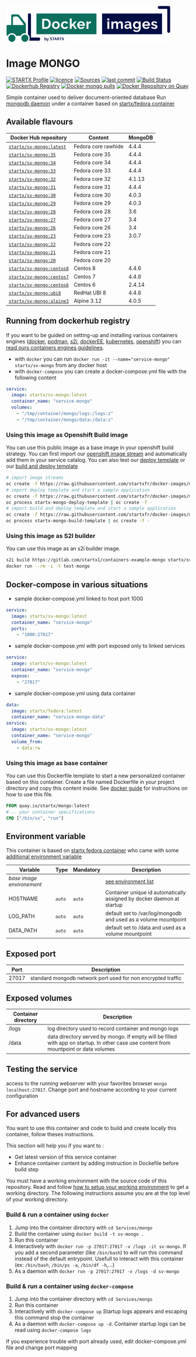 [![startxfr/docker-images](https://raw.githubusercontent.com/startxfr/docker-images/master/travis/logo-small.svg?sanitize=true)](https://gitlab.com/startx1/containers)

# Image MONGO

[![STARTX Profile](https://img.shields.io/badge/provider-startx-green.svg)](https://github.com/startxfr) [![licence](https://img.shields.io/github/license/startxfr/docker-images.svg)](https://gitlab.com/startx1/containers) [![Sources](https://img.shields.io/badge/startxfr-docker--images-blue.svg)](https://gitlab.com/startx1/containers/tree/master/Services/mongo/) [![last commit](https://img.shields.io/github/last-commit/startxfr/docker-images.svg)](https://gitlab.com/startx1/containers) [![Build Status](https://travis-ci.org/startxfr/docker-images.svg?branch=master)](https://travis-ci.org/startxfr/docker-images) [![Dockerhub Registry](https://img.shields.io/docker/build/startx/sv-mongo.svg)](https://hub.docker.com/r/startx/sv-mongo) [![Docker mongo pulls](https://img.shields.io/docker/pulls/startx/sv-mongo)](https://hub.docker.com/r/startx/sv-mongo) [![Docker Repository on Quay](https://quay.io/repository/startx/mongo/status "Docker Repository on Quay")](https://quay.io/repository/startx/mongo)

Simple container used to deliver document-oriented database
Run [mongodb daemon](https://www.mongodb.org/) under a container
based on [startx/fedora container](https://hub.docker.com/r/startx/fedora)

## Available flavours

| Docker Hub repository                                                 | Content             | MongoDB |
| --------------------------------------------------------------------- | ------------------- | ------- |
| [`startx/sv-mongo:latest`](https://hub.docker.com/r/startx/sv-mongo)  | Fedora core rawhide | 4.4.4   |
| [`startx/sv-mongo:35`](https://hub.docker.com/r/startx/sv-mongo)      | Fedora core 35      | 4.4.4   |
| [`startx/sv-mongo:34`](https://hub.docker.com/r/startx/sv-mongo)      | Fedora core 34      | 4.4.4   |
| [`startx/sv-mongo:33`](https://hub.docker.com/r/startx/sv-mongo)      | Fedora core 33      | 4.4.4   |
| [`startx/sv-mongo:32`](https://hub.docker.com/r/startx/sv-mongo)      | Fedora core 32      | 4.1.13  |
| [`startx/sv-mongo:31`](https://hub.docker.com/r/startx/sv-mongo)      | Fedora core 31      | 4.4.4   |
| [`startx/sv-mongo:30`](https://hub.docker.com/r/startx/sv-mongo)      | Fedora core 30      | 4.0.3   |
| [`startx/sv-mongo:29`](https://hub.docker.com/r/startx/sv-mongo)      | Fedora core 29      | 4.0.3   |
| [`startx/sv-mongo:28`](https://hub.docker.com/r/startx/sv-mongo)      | Fedora core 28      | 3.6     |
| [`startx/sv-mongo:27`](https://hub.docker.com/r/startx/sv-mongo)      | Fedora core 27      | 3.4     |
| [`startx/sv-mongo:26`](https://hub.docker.com/r/startx/sv-mongo)      | Fedora core 26      | 3.4     |
| [`startx/sv-mongo:23`](https://hub.docker.com/r/startx/sv-mongo)      | Fedora core 23      | 3.0.7   |
| [`startx/sv-mongo:22`](https://hub.docker.com/r/startx/sv-mongo)      | Fedora core 22      |         |
| [`startx/sv-mongo:21`](https://hub.docker.com/r/startx/sv-mongo)      | Fedora core 21      |         |
| [`startx/sv-mongo:20`](https://hub.docker.com/r/startx/sv-mongo)      | Fedora core 20      |         |
| [`startx/sv-mongo:centos8`](https://hub.docker.com/r/startx/sv-mongo) | Centos 8            | 4.4.6   |
| [`startx/sv-mongo:centos7`](https://hub.docker.com/r/startx/sv-mongo) | Centos 7            | 4.4.6   |
| [`startx/sv-mongo:centos6`](https://hub.docker.com/r/startx/sv-mongo) | Centos 6            | 2.4.14  |
| [`startx/sv-mongo:ubi8`](https://hub.docker.com/r/startx/sv-mongo)    | RedHat UBI 8        | 4.4.6   |
| [`startx/sv-mongo:alpine3`](https://hub.docker.com/r/startx/sv-mongo) | Alpine 3.12         | 4.0.5   |

## Running from dockerhub registry

If you want to be guided on setting-up and installing various containers engines
([docker](https://github.com/startxfr/containers-engines/blob/master/Docker.md),
[podman](https://github.com/startxfr/containers-engines/blob/master/Podman.md),
[s2i](https://github.com/startxfr/containers-engines/blob/master/S2I.md),
[dockerEE](https://github.com/startxfr/containers-engines/blob/master/DockerEE.md),
[kubernetes](https://github.com/startxfr/containers-engines/blob/master/Kubernetes.md),
[openshift](https://github.com/startxfr/containers-engines/blob/master/Openshift.md))
you can [read ours containers engines guidelines](https://github.com/startxfr/containers-engines).

- with `docker` you can run `docker run -it --name="service-mongo" startx/sv-mongo` from any docker host
- with `docker-compose` you can create a docker-compose.yml file with the following content

```YAML
service:
  image: startx/sv-mongo:latest
  container_name: "service-mongo"
  volumes:
    - "/tmp/container/mongo/logs:/logs:z"
    - "/tmp/container/mongo/data:/data:z"
```

### Using this image as Openshift Build image

You can use this public image as a base image in your openshift build strategy. You can first import
our [openshift image stream](https://raw.githubusercontent.com/startxfr/docker-images/master/Services/mongo/openshift-imageStreams.yml)
and automatically add them in your service catalog. You can also test our [deploy template](https://raw.githubusercontent.com/startxfr/docker-images/master/Services/mongo/openshift-template-deploy.yml)
or our [build and deploy template](https://raw.githubusercontent.com/startxfr/docker-images/master/Services/mongo/openshift-template-build.yml)

```bash
# import image streams
oc create -f https://raw.githubusercontent.com/startxfr/docker-images/master/Services/mongo/openshift-imageStreams.yml
# import deploy template and start a sample application
oc create -f https://raw.githubusercontent.com/startxfr/docker-images/master/Services/mongo/openshift-template-deploy.yml
oc process startx-mongo-deploy-template | oc create -f -
# import build and deploy template and start a sample application
oc create -f https://raw.githubusercontent.com/startxfr/docker-images/master/Services/mongo/openshift-template-build.yml
oc process startx-mongo-build-template | oc create -f -
```

### Using this image as S2I builder

You can use this image as an s2i builder image.

```bash
s2i build https://gitlab.com/startx1/containers-example-mongo startx/sv-mongo test-mongo
docker run --rm -i -t test-mongo
```

## Docker-compose in various situations

- sample docker-compose.yml linked to host port 1000

```YAML
service:
  image: startx/sv-mongo:latest
  container_name: "service-mongo"
  ports:
    - "1000:27017"
```

- sample docker-compose.yml with port exposed only to linked services

```YAML
service:
  image: startx/sv-mongo:latest
  container_name: "service-mongo"
  expose:
    - "27017"
```

- sample docker-compose.yml using data container

```YAML
data:
  image: startx/fedora:latest
  container_name: "service-mongo-data"
service:
  image: startx/sv-mongo:latest
  container_name: "service-mongo"
  volume_from:
    - data:rw
```

### Using this image as base container

You can use this Dockerfile template to start a new personalized container based on this container. Create a file named Dockerfile in your project directory and copy this content inside. See [docker guide](http://docs.docker.com/engine/reference/builder/) for instructions on how to use this file.

```Dockerfile
FROM quay.io/startx/mongo:latest
#... your container specifications
CMD ["/bin/sx", "run"]
```

## Environment variable

This container is based on [startx fedora container](https://hub.docker.com/r/startx/fedora) who came with
some [additional environment variable](https://gitlab.com/startx1/containers/tree/master/OS#environment-variable)

| Variable                       | Type   | Mandatory | Description                                                                                           |
| ------------------------------ | ------ | --------- | ----------------------------------------------------------------------------------------------------- |
| <i>base image environement</i> |        |           | [see environment list](https://gitlab.com/startx1/containers/tree/master/OS#environment-variable) |
| HOSTNAME                       | `auto` | `auto`    | Container unique id automatically assigned by docker daemon at startup                                |
| LOG_PATH                       | `auto` | `auto`    | default set to /var/log/mongodb and used as a volume mountpoint                                       |
| DATA_PATH                      | `auto` | `auto`    | default set to /data and used as a volume mountpoint                                                  |

## Exposed port

| Port  | Description                                                  |
| ----- | ------------------------------------------------------------ |
| 27017 | standard mongodb network port used for non encrypted traffic |

## Exposed volumes

| Container directory | Description                                                                                                                            |
| ------------------- | -------------------------------------------------------------------------------------------------------------------------------------- |
| /logs               | log directory used to record container and mongo logs                                                                                  |
| /data               | data directory served by mongo. If empty will be filled with app on startup. In other case use content from mountpoint or data volumes |

## Testing the service

access to the running webserver with your favorites browser `mongo localhost:27017`. Change port and hostname according to your current configuration

## For advanced users

You want to use this container and code to build and create locally this container, follow theses instructions.

This section will help you if you want to :

- Get latest version of this service container
- Enhance container content by adding instruction in Dockefile before build step

You must have a working environment with the source code of this repository. Read and follow [how to setup your working environment](https://gitlab.com/startx1/containers#setup-your-working-environment-mandatory) to get a working directory. The following instructions assume you are at the top level of your working directory.

### Build & run a container using `docker`

1. Jump into the container directory with `cd Services/mongo`
2. Build the container using `docker build -t sv-mongo .`
3. Run this container
4. Interactively with `docker run -p 27017:27017 -v /logs -it sv-mongo`. If you add a second parameter (like `/bin/bash`) to will run this command instead of the default entrypoint. Usefull to interact with this container (ex: `/bin/bash`, `/bin/ps -a`, `/bin/df -h`,...)
5. As a daemon with `docker run -p 27017:27017 -v /logs -d sv-mongo`

### Build & run a container using `docker-compose`

1. Jump into the container directory with `cd Services/mongo`
2. Run this container
3. Interactively with `docker-compose up` Startup logs appears and escaping this command stop the container
4. As a daemon with `docker-compose up -d`. Container startup logs can be read using `docker-compose logs`

If you experience trouble with port already used, edit docker-compose.yml file and change port mapping
